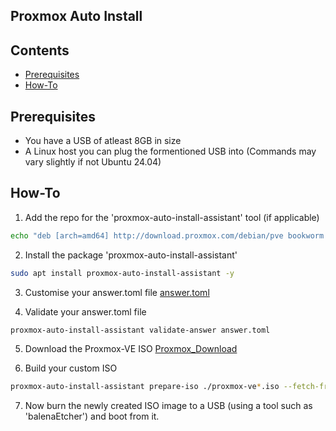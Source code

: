 ## Proxmox Auto Install

## Contents
- [Prerequisites](#Prerequisits)
- [How-To](#How-To)

## Prerequisites
- You have a USB of atleast 8GB in size
- A Linux host you can plug the formentioned USB into (Commands may vary slightly if not Ubuntu 24.04)

## How-To
1. Add the repo for the 'proxmox-auto-install-assistant' tool (if applicable)
```sh
echo "deb [arch=amd64] http://download.proxmox.com/debian/pve bookworm pve-no-subscription" > /etc/apt/sources.list.d/pve-install-repo.list
```

2. Install the package 'proxmox-auto-install-assistant'
```sh
sudo apt install proxmox-auto-install-assistant -y 
```

3. Customise your answer.toml file
[answer.toml](https://github.com/tekore/HomeOps/blob/main/auto-install/answer.toml)

4. Validate your answer.toml file
```sh
proxmox-auto-install-assistant validate-answer answer.toml
```

5. Download the Proxmox-VE ISO
[Proxmox_Download](https://www.proxmox.com/en/downloads)

6. Build your custom ISO
```sh
proxmox-auto-install-assistant prepare-iso ./proxmox-ve*.iso --fetch-from iso --answer-file ./answer.toml
```

7. Now burn the newly created ISO image to a USB (using a tool such as 'balenaEtcher') and boot from it.
